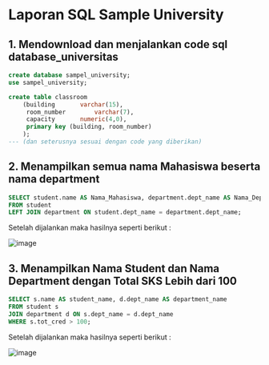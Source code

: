 # Laporan SQL Sample University

## 1. Mendownload dan menjalankan code sql database_universitas
```sql
create database sampel_university;
use sampel_university;

create table classroom
	(building		varchar(15),
	 room_number		varchar(7),
	 capacity		numeric(4,0),
	 primary key (building, room_number)
	);
--- (dan seterusnya sesuai dengan code yang diberikan)
```

## 2. Menampilkan semua nama Mahasiswa beserta nama department
```sql
SELECT student.name AS Nama_Mahasiswa, department.dept_name AS Nama_Department
FROM student
LEFT JOIN department ON student.dept_name = department.dept_name;
```
Setelah dijalankan maka hasilnya seperti berikut :

![image](https://github.com/SafitriPutri/Safitri-Rahayu-Kurnia-Putri_Praktikum-DBDSQL/assets/117289241/427e6dd2-ebf3-42b6-aa63-0217612ee272)


## 3. Menampilkan Nama Student dan Nama Department dengan Total SKS Lebih dari 100
```sql
SELECT s.name AS student_name, d.dept_name AS department_name
FROM student s
JOIN department d ON s.dept_name = d.dept_name
WHERE s.tot_cred > 100;
```
Setelah dijalankan maka hasilnya seperti berikut :

![image](https://github.com/SafitriPutri/Safitri-Rahayu-Kurnia-Putri_Praktikum-DBDSQL/assets/117289241/c8724971-c2f1-4d8f-b453-1caafb463d6a)
